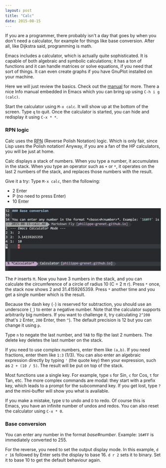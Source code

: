 ```yaml
---
layout: post
title: "Calc"
date: 2015-08-15
---
```


If you are a programmer, there probably isn't a day that goes by when you don't
need a calculator, for example for things like base conversion. After all, like
Dijkstra said, programming is math.

Emacs includes a calculator, which is actually quite sophisticated. It is
capable of both algebraic and symbolic calculations; it has a ton of functions
and it can handle matrices or solve equations, if you need that sort of
things. It can even create graphs if you have GnuPlot installed on your
machine.

Here we will just review the basics. Check out the
[manual](http://www.delorie.com/gnu/docs/calc/calc%5Ftoc.html) for more. There
a nice Info manual embedded in Emacs which you can bring up using `C-h i g
(calc)`.

Start the calculator using `M-x calc`. It will show up at the bottom of the
screen. Type `q` to quit. Once the calculator is started, you can hide and
redisplay it using `C-x * *`.

### RPN logic

Calc uses the [RPN](https://en.wikipedia.org/wiki/Reverse_Polish_notation)
(Reverse Polish Notation) logic. Which is only fair, since Lisp uses the Polish
notation! Anyway, if you are a fan of the HP calculators, you will be just at
home.

Calc displays a stack of numbers. When you type a number, it accumulates in the
stack. When you type an operator such as `+` or `*`, it operates on the last 2
numbers of the stack, and replaces those numbers with the result.

Give it a try: Type `M-x calc`, then the following:

- 2 Enter
- P (no need to press Enter)
- 10 Enter

![Org-mode1](/assets/calc1.png)

The `P` inserts π. Now you have 3 numbers in the stack, and you can calculate
the circumference of a circle of radius 10 (C = 2 π r). Press `*` once, the
stack now shows 2 and 31.4159265359. Press `*` another time and you get a
single number which is the result.

Because the dash key (`-`) is reserved for subtraction, you should use an
underscore (`_`) to enter a negative number. Note that the calculator supports
arbitrarily big numbers. If you want to challenge it, try calculating `2^200`
(that's `2` Enter, `200` Enter, then `^`). The default precision is 12 but you
can change it using `p`.

Type `n` to negate the last number, and `TAB` to flip the last 2 numbers. The
delete key deletes the last number on the stack.

If you need to use complex numbers, enter them like `(a,b)`. If you need
fractions, enter them like `1:3` (1/3). You can also enter an algebraic
expression directly by typing `'` (the quote key) then your expression, such as
`2 + (10 / 5)`. The result will be put on top of the stack.

Most functions use a single key. For example, type `s` for Sin, `c` for
Cos, `t` for Tan, etc. The more complex commands are modal: they start with a
prefix key, which leads to a prompt for the subcommand key. If you get lost,
type `?` and the mini-buffer will show you what is available.

If you make a mistake, type `U` to undo and `D` to redo. Of course this is
Emacs, you have an infinite number of undos and redos. You can also reset the
calculator using `C-x * 0`.

### Base conversion

You can enter any number in the format *base#number*. Example: `16#FF` is
immediately converted to 255.

For the reverse, you need to set the output display mode. In this example, `d r
16` followed by Enter sets the display to base 16. `d r 2` sets it to
binary. Set it to base 10 to get the default behaviour again.
